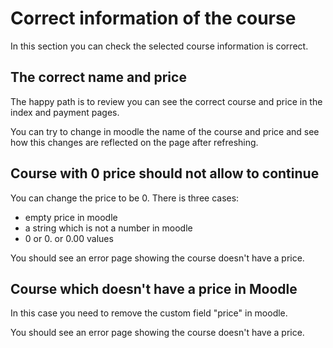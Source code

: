 
# Correct information of the course

In this section you can check the selected course information is correct.

## The correct name and price
The happy path is to review you can see the correct course and price in the index and payment pages.

You can try to change in moodle the name of the course and price and see how this changes are reflected on the page after refreshing.

## Course with 0 price should not allow to continue
You can change the price to be 0. There is three cases:
- empty price in moodle
- a string which is not a number in moodle
- 0 or 0. or 0.00 values

You should see an error page showing the course doesn't have a price.

## Course which doesn't have a price in Moodle

In this case you need to remove the custom field "price" in moodle.

You should see an error page showing the course doesn't have a price.
